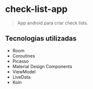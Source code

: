 # check-list-app
> App android para criar check lists.

## Tecnologias utilizadas
* Room
* Coroutines
* Picasso
* Material Design Components
* ViewModel
* LiveData
* Koin

